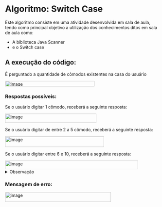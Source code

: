 <h1>Algoritmo: Switch Case</h1>
<p> Este algoritmo consiste em uma atividade desenvolvida em sala de aula, tendo como principal objetivo a utilização dos conhecimentos ditos em sala de aula como:</p>
<ul>
  <li>A biblioteca Java Scanner</li>
  <li>e o Switch case</li>
</ul>

<h2> A execução do código:</h2>
<p>É perguntado a quantidade de cômodos existentes na casa do usuário</p>
<img width="294" height="18" alt="image" src="https://github.com/user-attachments/assets/37ab9d30-21a5-4072-b73c-005f28e2ae15" />
<h3>Respostas possíveis:</h3>
<p>Se o usuário digitar 1 cômodo, receberá a seguinte resposta:</p>
<img width="300" height="30" alt="image" src="https://github.com/user-attachments/assets/4a6e98da-d57a-4d5b-8f45-b090b95ab0ca" />
<p>Se o usuário digitar de entre 2 a 5 cômodo, receberá a seguinte resposta:</p>
<img width="325" height="35" alt="image" src="https://github.com/user-attachments/assets/1708a35c-dd0d-4346-92b6-a0f9bb147e8f" />
<p>Se o usuário digitar entre 6 e 10, receberá a seguinte resposta:</p>
<img width="437" height="28" alt="image" src="https://github.com/user-attachments/assets/efdb5999-7acb-44b4-83f3-4f37a52716cd" />
<details>
                <summary>Observação</summary>
                <ol>
                    <li>Como o código foi pensado inicialmente como uma introdução ao conceito Switch Case, este algoritmo será efetuado de maneira correta com até o número 10</li>
     <li> --> caso o número digitado for maior que 10 será exibido uma mensagem de erro</li>               
            </ol>
</details>
<h3>Mensagem de erro:</h3>
<img width="348" height="32" alt="image" src="https://github.com/user-attachments/assets/684d1df5-0b02-4921-9e6a-9b6f9fa88459" />


